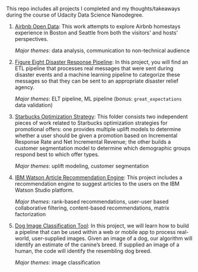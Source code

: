 This repo includes all projects I completed and my thoughts/takeaways during the course of Udacity Data Science Nanodegree.

1. [Airbnb Open Data](airbnb_supply_demand): This work attempts to explore Airbnb homestays experience in Boston and 
Seattle from both the visitors' and hosts' perspectives.  

    *Major themes*: data analysis, communication to non-technical audience
2. [Figure Eight Disaster Response Pipeline](figure8_disaster_response_pipelines): In this project, you will find an ETL 
pipeline that processes real messages that were sent during disaster events and a machine learning pipeline to categorize 
these messages so that they can be sent to an appropriate disaster relief agency.  

    *Major themes*: ELT pipeline, ML pipeline (bonus: `great_expectations` data validation)
     
3. [Starbucks Optimization Strategy](starbucks_optimization_strategy): This folder consists two independent pieces of 
work related to Starbucks optimization strategies for promotional offers: one provides multiple uplift models to determine 
whether a user should be given a promotion based on Incremental Response Rate and Net Incremental Revenue; the other builds 
a customer segmentation model to determine which demographic groups respond best to which offer types.  
  
    *Major themes*: uplift modeling, customer segmentation
    
4. [IBM Watson Article Recommendation Engine](ibm_articles_recommendation_engine): This project includes a recommendation 
engine to suggest articles to the users on the IBM Watson Studio platform. 

    *Major themes*: rank-based recommendations, user-user based collaborative filtering, content-based recommendations, 
    matrix factorization


5. [Dog Image Classification Tool](dog_breed_classifier): In this project, we will learn how to build a pipeline that can 
be used within a web or mobile app to process real-world, user-supplied images.  Given an image of a dog, our algorithm 
will identify an estimate of the canine’s breed.  If supplied an image of a human, the code will identify the resembling 
dog breed. 

    *Major themes*: image classification